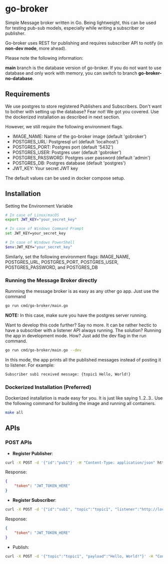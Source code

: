 # go-broker

Simple Message broker written in Go. Being lightweight, this can be used for testing pub-sub models, especially while writing a subscriber or publisher. 

Go-broker uses REST for publishing and requires subscriber API to notify (in **non-dev mode**, more ahead).

Please note the following information:

**main** branch is the database version of go-broker. If you do not want to use database and only work with memory, you can switch to branch **go-broker-no-database**.

## Requirements

We use postgres to store registered Publishers and Subscribers. Don't want to bother with setting up the database? Fear not! We got you covered. Use the dockerized installation as described in next section. 

However, we still require the following environment flags.
- IMAGE_NAME: Name of the go-broker image (default 'gobroker')
- POSTGRES_URL: Postgresql url (default 'localhost')
- POSTGRES_PORT: Postgres port (default '5432')
- POSTGRES_USER: Postgres user (default 'gobroker')
- POSTGRES_PASSWORD: Postgres user password (default 'admin')
- POSTGRES_DB: Postgres database (default 'postgres')
- JWT_KEY: Your secret JWT key

The default values can be used in docker compose setup. 

## Installation

Setting the Environment Variable

```bash
# In case of Linux/macOS
export JWT_KEY="your_secret_key"

# In case of Windows Command Prompt
set JWT_KEY=your_secret_key

# In case of Windows PowerShell
$env:JWT_KEY="your_secret_key"
```

Similarly, set the following environment flags: IMAGE_NAME, POSTGRES_URL, POSTGRES_PORT, POSTGRES_USER, POSTGRES_PASSWORD, and POSTGRES_DB

### Running the Message Broker directly

Runnning the message broker is as easy as any other go app. Just use the command

```bash
go run cmd/go-broker/main.go
```

**NOTE:** In this case, make sure you have the postgres server running. 

Want to develop this code further? Say no more. It can be rather hectic to have a subscriber with a listener API always running. The solution? Running the app in development mode. How? Just add the dev flag in the run command.

```bash
go run cmd/go-broker/main.go --dev
```

In this mode, the app prints all the published messages instead of posting it to listener. For example:

```bash
Subscriber sub1 received message: {topic1 Hello, World!}
```

### Dockerized Installation (Preferred)

Dockerized installation is made easy for you. It is just like saying 1..2..3.. Use the following command for building the image and running all containers.

```bash
make all
```

## APIs

### POST APIs

- **Register Publisher**: 

```bash
curl -X POST -d '{"id":"pub1"}' -H "Content-Type: application/json" http://localhost:8080/register-publisher
```
  Response: 
```json
{
    "token": "JWT_TOKEN_HERE"
}
```

- **Register Subscriber**:

```bash
curl -X POST -d '{"id":"sub1", "topic":"topic1", "listener":"http://localhost:8081/listener"}' -H "Content-Type: application/json" http://localhost:8080/register-subscriber
```

Response:

```json
{
    "token": "JWT_TOKEN_HERE"
}
```

- Publish:

```bash
curl -X POST -d '{"topic":"topic1", "payload":"Hello, World!"}' -H "Content-Type: application/json" -H "Authorization: JWT_TOKEN_HERE" http://localhost:8080/publish
```
